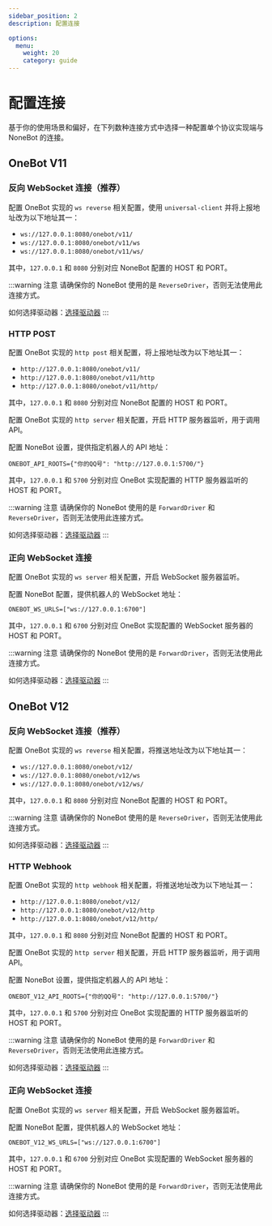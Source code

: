 ```yaml
---
sidebar_position: 2
description: 配置连接

options:
  menu:
    weight: 20
    category: guide
---
```


# 配置连接

基于你的使用场景和偏好，在下列数种连接方式中选择一种配置单个协议实现端与 NoneBot 的连接。

## OneBot V11

### 反向 WebSocket 连接（推荐）

配置 OneBot 实现的 `ws reverse` 相关配置，使用 `universal-client` 并将上报地址改为以下地址其一：

- `ws://127.0.0.1:8080/onebot/v11/`
- `ws://127.0.0.1:8080/onebot/v11/ws`
- `ws://127.0.0.1:8080/onebot/v11/ws/`

其中，`127.0.0.1` 和 `8080` 分别对应 NoneBot 配置的 HOST 和 PORT。

:::warning 注意
请确保你的 NoneBot 使用的是 `ReverseDriver`，否则无法使用此连接方式。

如何选择驱动器：[选择驱动器](https://nonebot.dev/docs/advanced/driver)
:::

### HTTP POST

配置 OneBot 实现的 `http post` 相关配置，将上报地址改为以下地址其一：

- `http://127.0.0.1:8080/onebot/v11/`
- `http://127.0.0.1:8080/onebot/v11/http`
- `http://127.0.0.1:8080/onebot/v11/http/`

其中，`127.0.0.1` 和 `8080` 分别对应 NoneBot 配置的 HOST 和 PORT。

配置 OneBot 实现的 `http server` 相关配置，开启 HTTP 服务器监听，用于调用 API。

配置 NoneBot 设置，提供指定机器人的 API 地址：

```dotenv title=.env
ONEBOT_API_ROOTS={"你的QQ号": "http://127.0.0.1:5700/"}
```

其中，`127.0.0.1` 和 `5700` 分别对应 OneBot 实现配置的 HTTP 服务器监听的 HOST 和 PORT。

:::warning 注意
请确保你的 NoneBot 使用的是 `ForwardDriver` 和 `ReverseDriver`，否则无法使用此连接方式。

如何选择驱动器：[选择驱动器](https://nonebot.dev/docs/advanced/driver)
:::

### 正向 WebSocket 连接

配置 OneBot 实现的 `ws server` 相关配置，开启 WebSocket 服务器监听。

配置 NoneBot 配置，提供机器人的 WebSocket 地址：

```dotenv title=.env
ONEBOT_WS_URLS=["ws://127.0.0.1:6700"]
```

其中，`127.0.0.1` 和 `6700` 分别对应 OneBot 实现配置的 WebSocket 服务器的 HOST 和 PORT。

:::warning 注意
请确保你的 NoneBot 使用的是 `ForwardDriver`，否则无法使用此连接方式。

如何选择驱动器：[选择驱动器](https://nonebot.dev/docs/advanced/driver)
:::

## OneBot V12

### 反向 WebSocket 连接（推荐）

配置 OneBot 实现的 `ws reverse` 相关配置，将推送地址改为以下地址其一：

- `ws://127.0.0.1:8080/onebot/v12/`
- `ws://127.0.0.1:8080/onebot/v12/ws`
- `ws://127.0.0.1:8080/onebot/v12/ws/`

其中，`127.0.0.1` 和 `8080` 分别对应 NoneBot 配置的 HOST 和 PORT。

:::warning 注意
请确保你的 NoneBot 使用的是 `ReverseDriver`，否则无法使用此连接方式。

如何选择驱动器：[选择驱动器](https://nonebot.dev/docs/advanced/driver)
:::

### HTTP Webhook

配置 OneBot 实现的 `http webhook` 相关配置，将推送地址改为以下地址其一：

- `http://127.0.0.1:8080/onebot/v12/`
- `http://127.0.0.1:8080/onebot/v12/http`
- `http://127.0.0.1:8080/onebot/v12/http/`

其中，`127.0.0.1` 和 `8080` 分别对应 NoneBot 配置的 HOST 和 PORT。

配置 OneBot 实现的 `http server` 相关配置，开启 HTTP 服务器监听，用于调用 API。

配置 NoneBot 设置，提供指定机器人的 API 地址：

```dotenv title=.env
ONEBOT_V12_API_ROOTS={"你的QQ号": "http://127.0.0.1:5700/"}
```

其中，`127.0.0.1` 和 `5700` 分别对应 OneBot 实现配置的 HTTP 服务器监听的 HOST 和 PORT。

:::warning 注意
请确保你的 NoneBot 使用的是 `ForwardDriver` 和 `ReverseDriver`，否则无法使用此连接方式。

如何选择驱动器：[选择驱动器](https://nonebot.dev/docs/advanced/driver)
:::

### 正向 WebSocket 连接

配置 OneBot 实现的 `ws server` 相关配置，开启 WebSocket 服务器监听。

配置 NoneBot 配置，提供机器人的 WebSocket 地址：

```dotenv title=.env
ONEBOT_V12_WS_URLS=["ws://127.0.0.1:6700"]
```

其中，`127.0.0.1` 和 `6700` 分别对应 OneBot 实现配置的 WebSocket 服务器的 HOST 和 PORT。

:::warning 注意
请确保你的 NoneBot 使用的是 `ForwardDriver`，否则无法使用此连接方式。

如何选择驱动器：[选择驱动器](https://nonebot.dev/docs/advanced/driver)
:::
